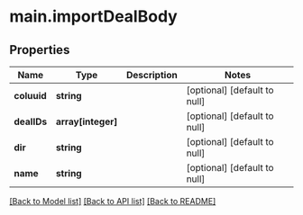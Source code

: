# main.importDealBody

## Properties
Name | Type | Description | Notes
------------ | ------------- | ------------- | -------------
**coluuid** | **string** |  | [optional] [default to null]
**dealIDs** | **array[integer]** |  | [optional] [default to null]
**dir** | **string** |  | [optional] [default to null]
**name** | **string** |  | [optional] [default to null]

[[Back to Model list]](../README.md#documentation-for-models) [[Back to API list]](../README.md#documentation-for-api-endpoints) [[Back to README]](../README.md)


